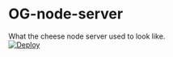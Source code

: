 # OG-node-server
What the cheese node server used to look like.
<br>
<a href="https://heroku.com/deploy?template=https://github.com/jayhcy234/JHnode.git">
  <img src="https://www.herokucdn.com/deploy/button.svg" alt="Deploy">
</a>

